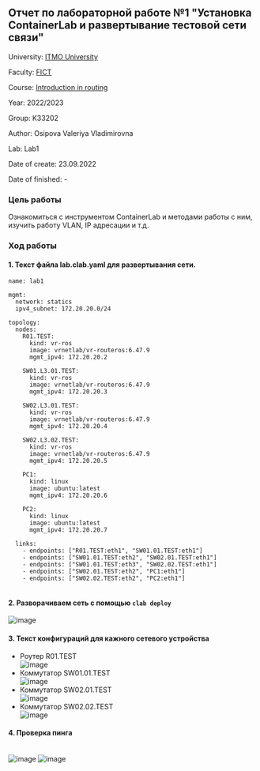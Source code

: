 ## Отчет по лабораторной работе №1 "Установка ContainerLab и развертывание тестовой сети связи"

University: [ITMO University](https://itmo.ru/ru/)

Faculty: [FICT](https://fict.itmo.ru)

Course: [Introduction in routing](https://github.com/itmo-ict-faculty/introduction-in-routing)

Year: 2022/2023

Group: K33202

Author: Osipova Valeriya Vladimirovna

Lab: Lab1

Date of create: 23.09.2022

Date of finished: -

### Цель работы

Ознакомиться с инструментом ContainerLab и методами работы с ним, изучить работу VLAN, IP адресации и т.д.

### Ход работы

#### 1. Текст файла lab.clab.yaml для развертывания сети.
```
name: lab1

mgmt:
  network: statics
  ipv4_subnet: 172.20.20.0/24

topology:
  nodes:
    R01.TEST:
      kind: vr-ros
      image: vrnetlab/vr-routeros:6.47.9
      mgmt_ipv4: 172.20.20.2

    SW01.L3.01.TEST:
      kind: vr-ros
      image: vrnetlab/vr-routeros:6.47.9
      mgmt_ipv4: 172.20.20.3

    SW02.L3.01.TEST:
      kind: vr-ros
      image: vrnetlab/vr-routeros:6.47.9
      mgmt_ipv4: 172.20.20.4

    SW02.L3.02.TEST:
      kind: vr-ros
      image: vrnetlab/vr-routeros:6.47.9
      mgmt_ipv4: 172.20.20.5

    PC1:
      kind: linux
      image: ubuntu:latest
      mgmt_ipv4: 172.20.20.6

    PC2:
      kind: linux
      image: ubuntu:latest
      mgmt_ipv4: 172.20.20.7

  links: 
    - endpoints: ["R01.TEST:eth1", "SW01.01.TEST:eth1"]
    - endpoints: ["SW01.01.TEST:eth2", "SW02.01.TEST:eth1"]
    - endpoints: ["SW01.01.TEST:eth3", "SW02.02.TEST:eth1"]
    - endpoints: ["SW02.01.TEST:eth2", "PC1:eth1"]
    - endpoints: ["SW02.02.TEST:eth2", "PC2:eth1"]
    
```

#### 2. Разворачиваем сеть с помощью ```clab deploy``` 
![image](https://user-images.githubusercontent.com/64967406/205115297-31237790-bc71-46bd-aafe-7e580acee082.png)

#### 3. Текст конфигураций для кажного сетевого устройства 
- Роутер R01.TEST \
![image](https://user-images.githubusercontent.com/64967406/205116286-23fa603f-361b-4567-a902-7269f43d1944.png)
- Коммутатор SW01.01.TEST \
![image](https://user-images.githubusercontent.com/64967406/205116556-e5019ec7-f2f3-4029-bb5e-cb5bc7f63514.png)
- Коммутатор SW02.01.TEST \
![image](https://user-images.githubusercontent.com/64967406/205116740-fa80fbfd-76a8-4dca-ba66-e5e81417475f.png)
- Коммутатор SW02.02.TEST \
![image](https://user-images.githubusercontent.com/64967406/205116830-6316114c-c3ba-46b8-8a9f-b288d0340e35.png)

#### 4. Проверка пинга
\
![image](https://user-images.githubusercontent.com/64967406/205117615-62dea737-8169-481b-9a5d-6bc79ba45708.png)
![image](https://user-images.githubusercontent.com/64967406/205117662-f2e14983-eada-40d3-a91e-d47b967cdc08.png)
